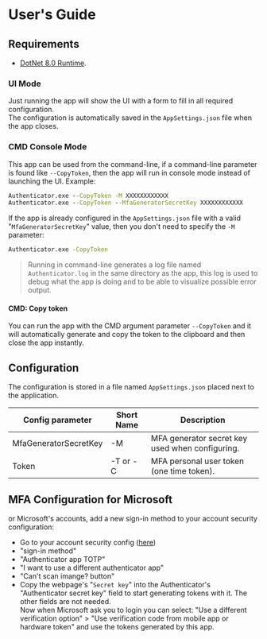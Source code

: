 
# User's Guide


## Requirements
- [DotNet 8.0 Runtime](https://dotnet.microsoft.com/download).


### UI Mode
Just running the app will show the UI with a form to fill in all required configuration.  
The configuration is automatically saved in the `AppSettings.json` file when the app closes.


### CMD Console Mode
This app can be used from the command-line, 
if a command-line parameter is found like `--CopyToken`, then the app will run in console mode instead of launching the UI.
Example:  
```cmd
Authenticator.exe --CopyToken -M XXXXXXXXXXXX
Authenticator.exe --CopyToken --MfaGeneratorSecretKey XXXXXXXXXXXX
```
If the app is already configured in the `AppSettings.json` file with a valid "`MfaGeneratorSecretKey`" value, then you don't need to specify the `-M` parameter:
```cmd
Authenticator.exe -CopyToken
```

> Running in command-line generates a log file named `Authenticator.log` in the same directory as the app,
> this log is used to debug what the app is doing and to be able to visualize possible error output.


#### CMD: Copy token
You can run the app with the CMD argument parameter `--CopyToken` 
and it will automatically generate and copy the token to the clipboard and then close the app instantly.


## Configuration
The configuration is stored in a file named `AppSettings.json` placed next to the application.  

 Config parameter      | Short Name | Description
-----------------------|------------|---------------------------------------------------------------------------------
 MfaGeneratorSecretKey |    -M      | MFA generator secret key used when configuring.
 Token                 | -T or -C   | MFA personal user token (one time token).


## MFA Configuration for Microsoft
or Microsoft's accounts, add a new sign-in method to your account security configuration:  
 - Go to your account security config ([here](https://mysignins.microsoft.com/security-info))  
 - "sign-in method"  
 - "Authenticator app TOTP"  
 - "I want to use a different authenticator app"  
 - "Can't scan imange? button"  
 - Copy the webpage's "`Secret key`" into the Authenticator's "Authenticator secret key" field to start generating tokens with it. The other fields are not needed.  
Now when Microsoft ask you to login you can select:
"Use a different verification option" > "Use verification code from mobile app or hardware token" and use the tokens generated by this app.

